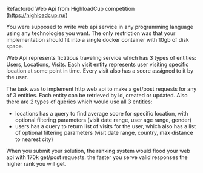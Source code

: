 Refactored Web Api from HighloadCup competition (https://highloadcup.ru/)

You were supposed to write web api service in any programming language using any technologies you want.
The only restriction was that your implementation should fit into a single docker container with 10gb of disk space.

Web Api represents fictitious traveling service which has 3 types of entities: Users, Locations, Visits. 
Each visit entity represents user visiting specific location at some point in time. Every visit also has a score assigned to it by the user.

The task was to implement http web api to make a get/post requests for any of 3 entities. Each entity can be retrieved by id, created or updated.
Also there are 2 types of queries which would use all 3 entities: 
- locations has a query to find average score for specific location, with optional filtering parameters (visit date range, user age range, gender)
- users has a query to return list of visits for the user, which also has a list of optional filtering parameters (visit date range, country, max distance to nearest city)

When you submit your solution, the ranking system would flood your web api with 170k get/post requests. the faster you serve valid responses the higher rank you will get.